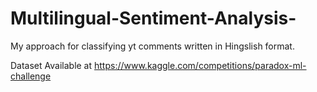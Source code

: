 # Multilingual-Sentiment-Analysis-
My approach for classifying yt comments written in Hingslish format.

Dataset Available at https://www.kaggle.com/competitions/paradox-ml-challenge
